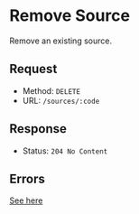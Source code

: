 # Remove Source
Remove an existing source.

## Request
- Method: `DELETE`
- URL: `/sources/:code`

## Response
- Status: `204 No Content`

## Errors
[See here](../../response/error.md)
